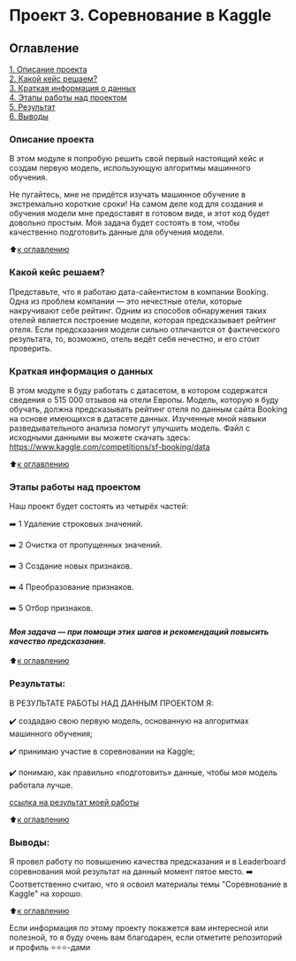 # Проект 3. Соревнование в Kaggle


## Оглавление  
[1. Описание проекта](https://github.com/vv77v/IDE/tree/master/project_3#описание-проекта)  
[2. Какой кейс решаем?](https://github.com/vv77v/IDE/tree/master/project_3#какой-кейс-решаем)  
[3. Краткая информация о данных](https://github.com/vv77v/IDE/tree/master/project_3#краткая-информация-о-данных)  
[4. Этапы работы над проектом](https://github.com/vv77v/IDE/tree/master/project_3#этапы-работы-над-проектом)  
[5. Результат](https://github.com/vv77v/IDE/tree/master/project_3#результаты)    
[6. Выводы](https://github.com/vv77v/IDE/tree/master/project_3#выводы) 

### Описание проекта    
В этом модуле я попробую решить свой первый настоящий кейс и создам первую модель, использующую алгоритмы машинного обучения.

Не пугайтесь, мне не придётся изучать машинное обучение в экстремально короткие сроки! На самом деле код для создания и обучения модели мне предоставят в готовом виде, и этот код будет довольно простым. Моя задача будет состоять в том, чтобы качественно подготовить данные для обучения модели.

:arrow_up:[к оглавлению](https://github.com/vv77v/IDE/tree/master/project_3#оглавление)


### Какой кейс решаем?    
Представьте, что я работаю дата-сайентистом в компании Booking. Одна из проблем компании — это нечестные отели, которые накручивают себе рейтинг. Одним из способов обнаружения таких отелей является построение модели, которая предсказывает рейтинг отеля. Если предсказания модели сильно отличаются от фактического результата, то, возможно, отель ведёт себя нечестно, и его стоит проверить. 



### Краткая информация о данных
В этом модуле я буду работать с датасетом, в котором содержатся сведения о 515 000 отзывов на отели Европы. Модель, которую я буду обучать, должна предсказывать рейтинг отеля по данным сайта Booking на основе имеющихся в датасете данных. Изученные мной навыки разведывательного анализа помогут улучшить модель.
Файл с исходными данными вы можете скачать здесь: https://www.kaggle.com/competitions/sf-booking/data


:arrow_up:[к оглавлению](https://github.com/vv77v/IDE/tree/master/project_3#оглавление)

### Этапы работы над проектом  
Наш проект будет состоять из четырёх частей:

:arrow_right: 1 Удаление строковых значений.

:arrow_right: 2 Очистка от пропущенных значений.

:arrow_right: 3 Создание новых признаков.

:arrow_right: 4 Преобразование признаков. 

:arrow_right: 5 Отбор признаков. 
#### *Моя задача — при помощи этих шагов и рекомендаций повысить качество предсказания.*

:arrow_up:[к оглавлению](https://github.com/vv77v/IDE/tree/master/project_3#оглавление)


### Результаты:  
В РЕЗУЛЬТАТЕ РАБОТЫ НАД ДАННЫМ ПРОЕКТОМ Я:

✔️ создадаю свою первую модель, основанную на алгоритмах машинного обучения;

✔️ принимаю участие в соревновании на Kaggle;

✔️ понимаю, как правильно «подготовить» данные, чтобы моя модель работала лучше.

[ссылка на результат моей работы](https://www.kaggle.com/code/vv77vv/project-3-vv77v/notebook)

:arrow_up:[к оглавлению](https://github.com/vv77v/IDE/tree/master/project_3#оглавление)


### Выводы:  
Я провел работу по повышению качества предсказания и в Leaderboard соревнования мой результат на данный момент пятое место. 
:arrow_right: Соответственно считаю, что я освоил материалы темы "Соревнование в Kaggle" на хорошо.


:arrow_up:[к оглавлению](https://github.com/vv77v/IDE/tree/master/project_3#оглавление)


Если информация по этому проекту покажется вам интересной или полезной, то я буду очень вам благодарен, если отметите репозиторий и профиль ⭐️⭐️⭐️-дами
